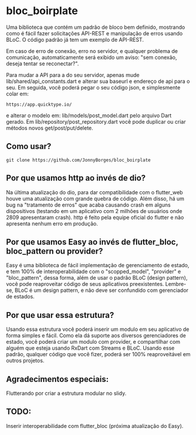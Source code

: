 
# bloc_boirplate
Uma biblioteca que contém um padrão de bloco bem definido, mostrando como é fácil fazer solicitações API-REST e manipulação de erros usando BLoC. O código padrão já tem um exemplo de API-REST.

Em caso de erro de conexão, erro no servidor, e qualquer problema de comunicação, automaticamente será exibido um aviso: 
"sem conexão, deseja tentar se reconectar?". 

Para mudar a API para a do seu servidor, apenas mude lib/shared/api_constants.dart e alterar sua baseurl e endereço de api para o seu. Em seguida, você poderá pegar o seu código json, e simplesmente colar em:
``` 
https://app.quicktype.io/
```
e alterar o modelo em: lib/models/post_model.dart pelo arquivo Dart gerado. 
Em lib/repository/post_repository.dart você pode duplicar ou criar métodos novos get/post/put/delete.

## Como usar?

``` 
git clone https://github.com/JonnyBorges/bloc_boirplate
```

## Por que usamos http ao invés de dio?
Na última atualização do dio, para dar compatibilidade com o flutter_web houve uma atualização com grande quebra de código. Além disso, há um bug na "tratamento de erros" que acaba causando crash em alguns dispositivos (testando em um aplicativo com 2 milhões de usuários onde 2809 apresentaram crash). 
http é feito pela equipe oficial do flutter e não apresenta nenhum erro em produção.

## Por que usamos Easy ao invés de flutter_bloc, bloc_pattern ou provider?
Easy é uma biblioteca de fácil implementação de gerenciamento de estado, e tem 100% de interoperabilidade com o "scopped_model", "provider" e "bloc_pattern", dessa forma, além de usar o padrão BLoC (design pattern), você pode reaproveitar código de seus aplicativos preexistentes. Lembre-se, BLoC é um design pattern, e não deve ser confundido com gerenciador de estados. 
## Por que usar essa estrutura?
Usando essa estrutura você poderá inserir um modulo em seu aplicativo de forma simples e fácil. Como ela dá suporte aos diversos gerenciadores de estado, você poderá criar um modulo com provider, e compartilhar com alguém que esteja usando RxDart com Streams e BLoC. Usando esse padrão, qualquer código que você fizer, poderá ser 100% reaproveitável em outros projetos. 

## Agradecimentos especiais:
Flutterando por criar a estrutura modular no slidy. 

## TODO:
Inserir interoperabilidade com flutter_bloc (próxima atualização do Easy). 

